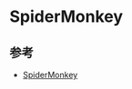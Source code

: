 # SpiderMonkey

## 参考

* [SpiderMonkey](https://developer.mozilla.org/en-US/docs/Mozilla/Projects/SpiderMonkey)